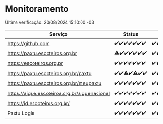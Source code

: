 # Monitoramento

Última verificação: 20/08/2024 15:10:00 -03

|Serviço|Status|Últimas 24h|
|---|---|---|
|https://github.com|<span title="2024-08-13: OK=23">✔️</span><span title="2024-08-14: OK=23">✔️</span><span title="2024-08-15: OK=24">✔️</span><span title="2024-08-16: OK=24">✔️</span><span title="2024-08-17: OK=24">✔️</span><span title="2024-08-18: OK=23">✔️</span><span title="2024-08-19: OK=18">✔️</span>|<span title="19/08/2024 16:05:00 -03 : 200">✔️</span><span title="19/08/2024 17:07:00 -03 : 200">✔️</span><span title="19/08/2024 18:06:00 -03 : 200">✔️</span><span title="19/08/2024 19:08:00 -03 : 200">✔️</span><span title="19/08/2024 20:08:00 -03 : 200">✔️</span><span title="19/08/2024 21:35:00 -03 : 200">✔️</span><span title="19/08/2024 22:58:00 -03 : 200">✔️</span><span title="19/08/2024 23:32:00 -03 : 200">✔️</span><span title="20/08/2024 00:09:00 -03 : 200">✔️</span><span title="20/08/2024 01:10:00 -03 : 200">✔️</span><span title="20/08/2024 02:07:00 -03 : 200">✔️</span><span title="20/08/2024 03:10:00 -03 : 200">✔️</span><span title="20/08/2024 04:08:00 -03 : 200">✔️</span><span title="20/08/2024 05:11:00 -03 : 200">✔️</span><span title="20/08/2024 06:09:00 -03 : 200">✔️</span><span title="20/08/2024 07:08:00 -03 : 200">✔️</span><span title="20/08/2024 08:07:00 -03 : 200">✔️</span><span title="20/08/2024 09:14:00 -03 : 200">✔️</span><span title="20/08/2024 10:12:00 -03 : 200">✔️</span><span title="20/08/2024 11:07:00 -03 : 200">✔️</span><span title="20/08/2024 12:07:00 -03 : 200">✔️</span><span title="20/08/2024 13:08:00 -03 : 200">✔️</span><span title="20/08/2024 14:06:00 -03 : 200">✔️</span><span title="20/08/2024 15:10:00 -03 : 200">✔️</span>|
|https://paxtu.escoteiros.org.br|<span title="2024-08-13: OK=22, Falhas=1">⚠️</span><span title="2024-08-14: OK=23">✔️</span><span title="2024-08-15: OK=24">✔️</span><span title="2024-08-16: OK=24">✔️</span><span title="2024-08-17: OK=24">✔️</span><span title="2024-08-18: OK=23">✔️</span><span title="2024-08-19: OK=18">✔️</span>|<span title="19/08/2024 16:05:00 -03 : 200">✔️</span><span title="19/08/2024 17:07:00 -03 : 200">✔️</span><span title="19/08/2024 18:06:00 -03 : 200">✔️</span><span title="19/08/2024 19:08:00 -03 : 200">✔️</span><span title="19/08/2024 20:08:00 -03 : 200">✔️</span><span title="19/08/2024 21:35:00 -03 : 200">✔️</span><span title="19/08/2024 22:58:00 -03 : 200">✔️</span><span title="19/08/2024 23:32:00 -03 : 200">✔️</span><span title="20/08/2024 00:09:00 -03 : 200">✔️</span><span title="20/08/2024 01:10:00 -03 : 200">✔️</span><span title="20/08/2024 02:07:00 -03 : 200">✔️</span><span title="20/08/2024 03:10:00 -03 : 200">✔️</span><span title="20/08/2024 04:08:00 -03 : 200">✔️</span><span title="20/08/2024 05:11:00 -03 : 200">✔️</span><span title="20/08/2024 06:09:00 -03 : 200">✔️</span><span title="20/08/2024 07:08:00 -03 : 200">✔️</span><span title="20/08/2024 08:07:00 -03 : 200">✔️</span><span title="20/08/2024 09:14:00 -03 : 200">✔️</span><span title="20/08/2024 10:12:00 -03 : 200">✔️</span><span title="20/08/2024 11:07:00 -03 : 200">✔️</span><span title="20/08/2024 12:07:00 -03 : 200">✔️</span><span title="20/08/2024 13:08:00 -03 : 200">✔️</span><span title="20/08/2024 14:06:00 -03 : 200">✔️</span><span title="20/08/2024 15:10:00 -03 : 200">✔️</span>|
|https://escoteiros.org.br|<span title="2024-08-13: OK=23">✔️</span><span title="2024-08-14: OK=23">✔️</span><span title="2024-08-15: OK=24">✔️</span><span title="2024-08-16: OK=24">✔️</span><span title="2024-08-17: OK=24">✔️</span><span title="2024-08-18: OK=23">✔️</span><span title="2024-08-19: OK=18">✔️</span>|<span title="19/08/2024 16:05:00 -03 : 200">✔️</span><span title="19/08/2024 17:07:00 -03 : 200">✔️</span><span title="19/08/2024 18:06:00 -03 : 200">✔️</span><span title="19/08/2024 19:08:00 -03 : 200">✔️</span><span title="19/08/2024 20:08:00 -03 : 200">✔️</span><span title="19/08/2024 21:35:00 -03 : 200">✔️</span><span title="19/08/2024 22:58:00 -03 : 200">✔️</span><span title="19/08/2024 23:32:00 -03 : 200">✔️</span><span title="20/08/2024 00:09:00 -03 : 200">✔️</span><span title="20/08/2024 01:10:00 -03 : 200">✔️</span><span title="20/08/2024 02:07:00 -03 : 200">✔️</span><span title="20/08/2024 03:10:00 -03 : 200">✔️</span><span title="20/08/2024 04:08:00 -03 : 200">✔️</span><span title="20/08/2024 05:11:00 -03 : 200">✔️</span><span title="20/08/2024 06:09:00 -03 : 200">✔️</span><span title="20/08/2024 07:08:00 -03 : 200">✔️</span><span title="20/08/2024 08:07:00 -03 : 200">✔️</span><span title="20/08/2024 09:14:00 -03 : 200">✔️</span><span title="20/08/2024 10:12:00 -03 : 200">✔️</span><span title="20/08/2024 11:07:00 -03 : 200">✔️</span><span title="20/08/2024 12:07:00 -03 : 200">✔️</span><span title="20/08/2024 13:08:00 -03 : 200">✔️</span><span title="20/08/2024 14:06:00 -03 : 200">✔️</span><span title="20/08/2024 15:10:00 -03 : 200">✔️</span>|
|https://paxtu.escoteiros.org.br/paxtu|<span title="2024-08-13: OK=23">✔️</span><span title="2024-08-14: OK=23">✔️</span><span title="2024-08-15: OK=23, Falhas=1">⚠️</span><span title="2024-08-16: OK=24">✔️</span><span title="2024-08-17: OK=23, Falhas=1">⚠️</span><span title="2024-08-18: OK=23">✔️</span><span title="2024-08-19: OK=18">✔️</span>|<span title="19/08/2024 16:05:00 -03 : 200">✔️</span><span title="19/08/2024 17:07:00 -03 : 200">✔️</span><span title="19/08/2024 18:07:00 -03 : 200">✔️</span><span title="19/08/2024 19:08:00 -03 : 200">✔️</span><span title="19/08/2024 20:08:00 -03 : 200">✔️</span><span title="19/08/2024 21:35:00 -03 : 200">✔️</span><span title="19/08/2024 22:58:00 -03 : 200">✔️</span><span title="19/08/2024 23:33:00 -03 : 200">✔️</span><span title="20/08/2024 00:09:00 -03 : 200">✔️</span><span title="20/08/2024 01:10:00 -03 : 200">✔️</span><span title="20/08/2024 02:07:00 -03 : 200">✔️</span><span title="20/08/2024 03:10:00 -03 : 200">✔️</span><span title="20/08/2024 04:08:00 -03 : 200">✔️</span><span title="20/08/2024 05:11:00 -03 : 200">✔️</span><span title="20/08/2024 06:09:00 -03 : 200">✔️</span><span title="20/08/2024 07:08:00 -03 : 200">✔️</span><span title="20/08/2024 08:07:00 -03 : 200">✔️</span><span title="20/08/2024 09:14:00 -03 : 200">✔️</span><span title="20/08/2024 10:12:00 -03 : 200">✔️</span><span title="20/08/2024 11:07:00 -03 : 200">✔️</span><span title="20/08/2024 12:07:00 -03 : 200">✔️</span><span title="20/08/2024 13:08:00 -03 : 200">✔️</span><span title="20/08/2024 14:06:00 -03 : 200">✔️</span><span title="20/08/2024 15:10:00 -03 : 200">✔️</span>|
|https://paxtu.escoteiros.org.br/meupaxtu|<span title="2024-08-13: OK=23">✔️</span><span title="2024-08-14: OK=23">✔️</span><span title="2024-08-15: OK=24">✔️</span><span title="2024-08-16: OK=24">✔️</span><span title="2024-08-17: OK=24">✔️</span><span title="2024-08-18: OK=23">✔️</span><span title="2024-08-19: OK=18">✔️</span>|<span title="19/08/2024 16:05:00 -03 : 200">✔️</span><span title="19/08/2024 17:07:00 -03 : 200">✔️</span><span title="19/08/2024 18:07:00 -03 : 200">✔️</span><span title="19/08/2024 19:08:00 -03 : 200">✔️</span><span title="19/08/2024 20:08:00 -03 : 200">✔️</span><span title="19/08/2024 21:35:00 -03 : 200">✔️</span><span title="19/08/2024 22:58:00 -03 : 200">✔️</span><span title="19/08/2024 23:33:00 -03 : 200">✔️</span><span title="20/08/2024 00:09:00 -03 : 200">✔️</span><span title="20/08/2024 01:10:00 -03 : 200">✔️</span><span title="20/08/2024 02:07:00 -03 : 200">✔️</span><span title="20/08/2024 03:10:00 -03 : 200">✔️</span><span title="20/08/2024 04:08:00 -03 : 200">✔️</span><span title="20/08/2024 05:11:00 -03 : 200">✔️</span><span title="20/08/2024 06:09:00 -03 : 200">✔️</span><span title="20/08/2024 07:08:00 -03 : 200">✔️</span><span title="20/08/2024 08:07:00 -03 : 200">✔️</span><span title="20/08/2024 09:14:00 -03 : 200">✔️</span><span title="20/08/2024 10:12:00 -03 : 200">✔️</span><span title="20/08/2024 11:07:00 -03 : 200">✔️</span><span title="20/08/2024 12:07:00 -03 : 200">✔️</span><span title="20/08/2024 13:08:00 -03 : 200">✔️</span><span title="20/08/2024 14:06:00 -03 : 200">✔️</span><span title="20/08/2024 15:10:00 -03 : 200">✔️</span>|
|https://sigue.escoteiros.org.br/siguenacional|<span title="2024-08-13: OK=23">✔️</span><span title="2024-08-14: OK=23">✔️</span><span title="2024-08-15: OK=24">✔️</span><span title="2024-08-16: OK=24">✔️</span><span title="2024-08-17: OK=24">✔️</span><span title="2024-08-18: OK=23">✔️</span><span title="2024-08-19: OK=18">✔️</span>|<span title="19/08/2024 16:05:00 -03 : 200">✔️</span><span title="19/08/2024 17:07:00 -03 : 200">✔️</span><span title="19/08/2024 18:07:00 -03 : 200">✔️</span><span title="19/08/2024 19:08:00 -03 : 200">✔️</span><span title="19/08/2024 20:08:00 -03 : 200">✔️</span><span title="19/08/2024 21:35:00 -03 : 200">✔️</span><span title="19/08/2024 22:58:00 -03 : 200">✔️</span><span title="19/08/2024 23:33:00 -03 : 200">✔️</span><span title="20/08/2024 00:09:00 -03 : 200">✔️</span><span title="20/08/2024 01:10:00 -03 : 200">✔️</span><span title="20/08/2024 02:07:00 -03 : 200">✔️</span><span title="20/08/2024 03:10:00 -03 : 200">✔️</span><span title="20/08/2024 04:08:00 -03 : 200">✔️</span><span title="20/08/2024 05:11:00 -03 : 200">✔️</span><span title="20/08/2024 06:09:00 -03 : 200">✔️</span><span title="20/08/2024 07:08:00 -03 : 200">✔️</span><span title="20/08/2024 08:07:00 -03 : 200">✔️</span><span title="20/08/2024 09:14:00 -03 : 200">✔️</span><span title="20/08/2024 10:12:00 -03 : 200">✔️</span><span title="20/08/2024 11:07:00 -03 : 200">✔️</span><span title="20/08/2024 12:07:00 -03 : 200">✔️</span><span title="20/08/2024 13:08:00 -03 : 200">✔️</span><span title="20/08/2024 14:06:00 -03 : 200">✔️</span><span title="20/08/2024 15:10:00 -03 : 200">✔️</span>|
|https://id.escoteiros.org.br/|<span title="2024-08-13: OK=23">✔️</span><span title="2024-08-14: OK=23">✔️</span><span title="2024-08-15: OK=24">✔️</span><span title="2024-08-16: OK=24">✔️</span><span title="2024-08-17: OK=24">✔️</span><span title="2024-08-18: OK=23">✔️</span><span title="2024-08-19: OK=18">✔️</span>|<span title="19/08/2024 16:05:00 -03 : 200">✔️</span><span title="19/08/2024 17:07:00 -03 : 200">✔️</span><span title="19/08/2024 18:07:00 -03 : 200">✔️</span><span title="19/08/2024 19:08:00 -03 : 200">✔️</span><span title="19/08/2024 20:08:00 -03 : 200">✔️</span><span title="19/08/2024 21:35:00 -03 : 200">✔️</span><span title="19/08/2024 22:58:00 -03 : 200">✔️</span><span title="19/08/2024 23:33:00 -03 : 200">✔️</span><span title="20/08/2024 00:09:00 -03 : 200">✔️</span><span title="20/08/2024 01:10:00 -03 : 200">✔️</span><span title="20/08/2024 02:07:00 -03 : 200">✔️</span><span title="20/08/2024 03:10:00 -03 : 200">✔️</span><span title="20/08/2024 04:08:00 -03 : 200">✔️</span><span title="20/08/2024 05:11:00 -03 : 200">✔️</span><span title="20/08/2024 06:09:00 -03 : 200">✔️</span><span title="20/08/2024 07:08:00 -03 : 200">✔️</span><span title="20/08/2024 08:07:00 -03 : 200">✔️</span><span title="20/08/2024 09:14:00 -03 : 200">✔️</span><span title="20/08/2024 10:12:00 -03 : 200">✔️</span><span title="20/08/2024 11:07:00 -03 : 200">✔️</span><span title="20/08/2024 12:07:00 -03 : 200">✔️</span><span title="20/08/2024 13:08:00 -03 : 200">✔️</span><span title="20/08/2024 14:06:00 -03 : 200">✔️</span><span title="20/08/2024 15:10:00 -03 : 200">✔️</span>|
|Paxtu Login|<span title="2024-08-13: OK=23">✔️</span><span title="2024-08-14: OK=23">✔️</span><span title="2024-08-15: OK=24">✔️</span><span title="2024-08-16: OK=24">✔️</span><span title="2024-08-17: OK=24">✔️</span><span title="2024-08-18: OK=23">✔️</span><span title="2024-08-19: OK=18">✔️</span>|<span title="19/08/2024 16:05:00 -03 : 200">✔️</span><span title="19/08/2024 17:07:00 -03 : 200">✔️</span><span title="19/08/2024 18:07:00 -03 : 200">✔️</span><span title="19/08/2024 19:08:00 -03 : 200">✔️</span><span title="19/08/2024 20:08:00 -03 : 200">✔️</span><span title="19/08/2024 21:35:00 -03 : 200">✔️</span><span title="19/08/2024 22:58:00 -03 : 200">✔️</span><span title="19/08/2024 23:33:00 -03 : 200">✔️</span><span title="20/08/2024 00:09:00 -03 : 200">✔️</span><span title="20/08/2024 01:10:00 -03 : 200">✔️</span><span title="20/08/2024 02:07:00 -03 : 200">✔️</span><span title="20/08/2024 03:10:00 -03 : 200">✔️</span><span title="20/08/2024 04:08:00 -03 : 200">✔️</span><span title="20/08/2024 05:11:00 -03 : 200">✔️</span><span title="20/08/2024 06:09:00 -03 : 200">✔️</span><span title="20/08/2024 07:08:00 -03 : 200">✔️</span><span title="20/08/2024 08:07:00 -03 : 200">✔️</span><span title="20/08/2024 09:14:00 -03 : 200">✔️</span><span title="20/08/2024 10:12:00 -03 : 200">✔️</span><span title="20/08/2024 11:07:00 -03 : 200">✔️</span><span title="20/08/2024 12:07:00 -03 : 200">✔️</span><span title="20/08/2024 13:08:00 -03 : 200">✔️</span><span title="20/08/2024 14:06:00 -03 : 200">✔️</span><span title="20/08/2024 15:10:00 -03 : 200">✔️</span>|

